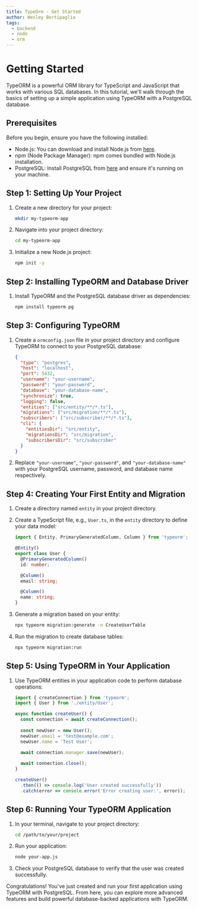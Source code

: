```yaml
---
title: TypeOrm - Get Started
author: Wesley Bertipaglia
tags:
  - backend
  - node
  - orm
---
```

# Getting Started

TypeORM is a powerful ORM library for TypeScript and JavaScript that works with various SQL databases. In this tutorial, we'll walk through the basics of setting up a simple application using TypeORM with a PostgreSQL database.

## Prerequisites

Before you begin, ensure you have the following installed:

- Node.js: You can download and install Node.js from [here](https://nodejs.org/).
- npm (Node Package Manager): npm comes bundled with Node.js installation.
- PostgreSQL: Install PostgreSQL from [here](https://www.postgresql.org/download/) and ensure it's running on your machine.

## Step 1: Setting Up Your Project

1. Create a new directory for your project:

    ```bash
    mkdir my-typeorm-app
    ```

2. Navigate into your project directory:

    ```bash
    cd my-typeorm-app
    ```

3. Initialize a new Node.js project:

    ```bash
    npm init -y
    ```

## Step 2: Installing TypeORM and Database Driver

1. Install TypeORM and the PostgreSQL database driver as dependencies:

    ```bash
    npm install typeorm pg
    ```

## Step 3: Configuring TypeORM

1. Create a `ormconfig.json` file in your project directory and configure TypeORM to connect to your PostgreSQL database:

    ```json
    {
      "type": "postgres",
      "host": "localhost",
      "port": 5432,
      "username": "your-username",
      "password": "your-password",
      "database": "your-database-name",
      "synchronize": true,
      "logging": false,
      "entities": ["src/entity/**/*.ts"],
      "migrations": ["src/migration/**/*.ts"],
      "subscribers": ["src/subscriber/**/*.ts"],
      "cli": {
        "entitiesDir": "src/entity",
        "migrationsDir": "src/migration",
        "subscribersDir": "src/subscriber"
      }
    }
    ```

2. Replace `"your-username"`, `"your-password"`, and `"your-database-name"` with your PostgreSQL username, password, and database name respectively.

## Step 4: Creating Your First Entity and Migration

1. Create a directory named `entity` in your project directory.

2. Create a TypeScript file, e.g., `User.ts`, in the `entity` directory to define your data model:

    ```typescript
    import { Entity, PrimaryGeneratedColumn, Column } from 'typeorm';

    @Entity()
    export class User {
      @PrimaryGeneratedColumn()
      id: number;

      @Column()
      email: string;

      @Column()
      name: string;
    }
    ```

3. Generate a migration based on your entity:

    ```bash
    npx typeorm migration:generate -n CreateUserTable
    ```

4. Run the migration to create database tables:

    ```bash
    npx typeorm migration:run
    ```

## Step 5: Using TypeORM in Your Application

1. Use TypeORM entities in your application code to perform database operations:

    ```typescript
    import { createConnection } from 'typeorm';
    import { User } from './entity/User';

    async function createUser() {
      const connection = await createConnection();
      
      const newUser = new User();
      newUser.email = 'test@example.com';
      newUser.name = 'Test User';

      await connection.manager.save(newUser);
      
      await connection.close();
    }

    createUser()
      .then(() => console.log('User created successfully'))
      .catch(error => console.error('Error creating user:', error));
    ```

## Step 6: Running Your TypeORM Application

1. In your terminal, navigate to your project directory:

    ```bash
    cd /path/to/your/project
    ```

2. Run your application:

    ```bash
    node your-app.js
    ```

3. Check your PostgreSQL database to verify that the user was created successfully.

Congratulations! You've just created and run your first application using TypeORM with PostgreSQL. From here, you can explore more advanced features and build powerful database-backed applications with TypeORM.
